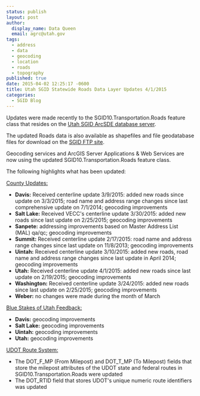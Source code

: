 ```yaml
---
status: publish
layout: post
author:
  display_name: Data Queen
  email: agrc@utah.gov
tags:
  - address
  - data
  - geocoding
  - location
  - roads
  - topography
published: true
date: 2015-04-02 12:25:17 -0600
title: Utah SGID Statewide Roads Data Layer Updates 4/1/2015
categories:
  - SGID Blog
---
```

<p>Updates were made recently to the SGID10.Transportation.Roads feature class that resides on the <a href="{{ "/data/how-to-connect-to-the-sgid-via-sde/" | prepend: site.baseurl }}">Utah SGID ArcSDE database server</a>.</p>
<p>The updated Roads data is also available as shapefiles and file geodatabase files for download on the <a href="ftp://ftp.agrc.utah.gov/UtahSGID_Vector/UTM12_NAD83/TRANSPORTATION/PackagedData/_Statewide/UtahRoadAndHighwaySystem/">SGID FTP site</a>.</p>
<p>Geocoding services and ArcGIS Server Applications & Web Services are now using the updated SGID10.Transportation.Roads feature class.</p>
<p>The following highlights what has been updated:</p>
<p><span style="text-decoration: underline;">County Updates:</span></p>
<ul>
<li><strong>Davis:</strong> Received centerline update 3/9/2015: added new roads since update on 3/3/2015; road name and address range changes since last comprehensive update on 7/1/2014; geocoding improvements</li>
<li><strong>Salt Lake:</strong> Received VECC's centerline update 3/30/2015: added new roads since last update on 2/25/2015; geocoding improvements</li>
<li><strong>Sanpete:</strong> addressing improvements based on Master Address List (MAL) qa/qc; geocoding improvements</li>
<li><strong>Summit:</strong> Received centerline update 2/17/2015: road name and address range changes since last update on 11/8/2013; geocoding improvements</li>
<li><strong>Uintah:</strong> Received centerline update 3/10/2015: added new roads, road name and address range changes since last update in April 2014; geocoding improvements</li>
<li><strong>Utah:</strong> Received centerline update 4/1/2015: added new roads since last update on 2/19/2015; geocoding improvements</li>
<li><strong>Washington:</strong> Received centerline update 3/24/2015: added new roads since last update on 2/25/2015; geocoding improvements</li>
<li><strong>Weber:</strong> no changes were made during the month of March</li>
</ul>
<p><span style="text-decoration: underline;">Blue Stakes of Utah Feedback:</span></p>
<ul>
<li><strong>Davis:</strong> geocoding improvements</li>
<li><strong>Salt Lake:</strong> geocoding improvements</li>
<li><strong>Uintah:</strong> geocoding improvements</li>
<li><strong>Utah:</strong> geocoding improvements</li>
</ul>
<p><span style="text-decoration: underline;">UDOT Route System:</span></p>
<ul>
<li>The DOT_F_MP (From Milepost) and DOT_T_MP (To Milepost) fields that store the milepost attributes of the UDOT state and federal routes in SGID10.Transportation.Roads were updated</li>
<li>The DOT_RTID field that stores UDOT's unique numeric route identifiers was updated</li>
